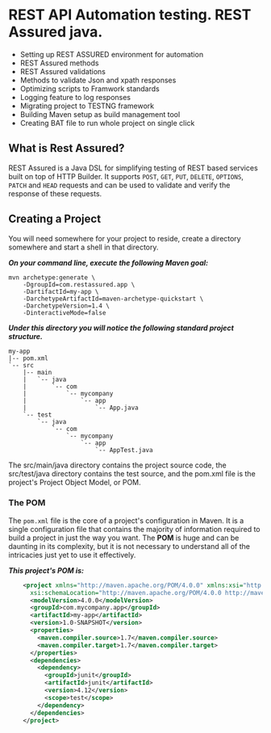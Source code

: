 # REST API Automation testing. REST Assured java.
* Setting up REST ASSURED environment for automation
* REST Assured methods
* REST Assured validations
* Methods to validate Json and xpath responses
* Optimizing scripts to Framwork standards
* Logging feature to log responses
* Migrating project to TESTNG framework
* Building Maven setup as build management tool 
* Creating BAT file to run whole project on single click
## What is Rest Assured? 
REST Assured is a Java DSL for simplifying testing of REST based services built on top 
of HTTP Builder. It supports `POST`, `GET`, `PUT`, `DELETE`, `OPTIONS`, `PATCH` and `HEAD` 
requests and can be used to validate and verify the response of these requests. 
## Creating a Project
You will need somewhere for your project to reside, create a directory somewhere and start a shell in that directory. 

<i><b> On your command line, execute the following Maven goal:</b></i>

    mvn archetype:generate \
        -DgroupId=com.restassured.app \
        -DartifactId=my-app \
        -DarchetypeArtifactId=maven-archetype-quickstart \
        -DarchetypeVersion=1.4 \
        -DinteractiveMode=false

<i><b> Under this directory you will notice the following standard project structure.</b></i>

    my-app
    |-- pom.xml
    `-- src
        |-- main
        |   `-- java
        |       `-- com
        |           `-- mycompany
        |               `-- app
        |                   `-- App.java
        `-- test
            `-- java
                `-- com
                    `-- mycompany
                        `-- app
                            `-- AppTest.java
                            
The src/main/java directory contains the project source code, the src/test/java directory contains the test source, 
and the pom.xml file is the project's Project Object Model, or POM.

### The POM

The `pom.xml` file is the core of a project's configuration in Maven. 
It is a single configuration file that contains the majority of information required to build a project in just the way you want. 
The <b>POM</b> is huge and can be daunting in its complexity, but it is not necessary to understand all of the intricacies just yet to use it effectively. 

<b><i>This project's POM is:</b></i>
```xml
    <project xmlns="http://maven.apache.org/POM/4.0.0" xmlns:xsi="http://www.w3.org/2001/XMLSchema-instance"
      xsi:schemaLocation="http://maven.apache.org/POM/4.0.0 http://maven.apache.org/xsd/maven-4.0.0.xsd">
      <modelVersion>4.0.0</modelVersion>
      <groupId>com.mycompany.app</groupId>
      <artifactId>my-app</artifactId>
      <version>1.0-SNAPSHOT</version> 
      <properties>
        <maven.compiler.source>1.7</maven.compiler.source>
        <maven.compiler.target>1.7</maven.compiler.target>
      </properties>
      <dependencies>
        <dependency>
          <groupId>junit</groupId>
          <artifactId>junit</artifactId>
          <version>4.12</version>
          <scope>test</scope>
        </dependency>
      </dependencies>
    </project>
```